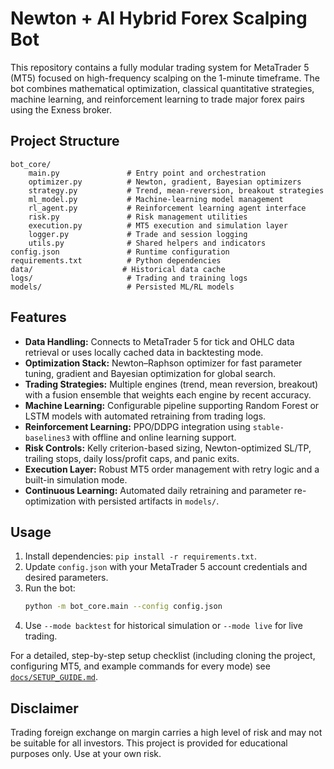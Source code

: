 # Newton + AI Hybrid Forex Scalping Bot

This repository contains a fully modular trading system for MetaTrader 5 (MT5) focused on high-frequency scalping on the 1-minute timeframe. The bot combines mathematical optimization, classical quantitative strategies, machine learning, and reinforcement learning to trade major forex pairs using the Exness broker.

## Project Structure
```
bot_core/
    main.py               # Entry point and orchestration
    optimizer.py          # Newton, gradient, Bayesian optimizers
    strategy.py           # Trend, mean-reversion, breakout strategies
    ml_model.py           # Machine-learning model management
    rl_agent.py           # Reinforcement learning agent interface
    risk.py               # Risk management utilities
    execution.py          # MT5 execution and simulation layer
    logger.py             # Trade and session logging
    utils.py              # Shared helpers and indicators
config.json               # Runtime configuration
requirements.txt          # Python dependencies
data/                    # Historical data cache
logs/                     # Trading and training logs
models/                   # Persisted ML/RL models
```

## Features
- **Data Handling:** Connects to MetaTrader 5 for tick and OHLC data retrieval or uses locally cached data in backtesting mode.
- **Optimization Stack:** Newton–Raphson optimizer for fast parameter tuning, gradient and Bayesian optimization for global search.
- **Trading Strategies:** Multiple engines (trend, mean reversion, breakout) with a fusion ensemble that weights each engine by recent accuracy.
- **Machine Learning:** Configurable pipeline supporting Random Forest or LSTM models with automated retraining from trading logs.
- **Reinforcement Learning:** PPO/DDPG integration using `stable-baselines3` with offline and online learning support.
- **Risk Controls:** Kelly criterion-based sizing, Newton-optimized SL/TP, trailing stops, daily loss/profit caps, and panic exits.
- **Execution Layer:** Robust MT5 order management with retry logic and a built-in simulation mode.
- **Continuous Learning:** Automated daily retraining and parameter re-optimization with persisted artifacts in `models/`.

## Usage
1. Install dependencies: `pip install -r requirements.txt`.
2. Update `config.json` with your MetaTrader 5 account credentials and desired parameters.
3. Run the bot:
   ```bash
   python -m bot_core.main --config config.json
   ```
4. Use `--mode backtest` for historical simulation or `--mode live` for live trading.

For a detailed, step-by-step setup checklist (including cloning the project, configuring MT5, and example commands for every mode) see [`docs/SETUP_GUIDE.md`](docs/SETUP_GUIDE.md).

## Disclaimer
Trading foreign exchange on margin carries a high level of risk and may not be suitable for all investors. This project is provided for educational purposes only. Use at your own risk.
